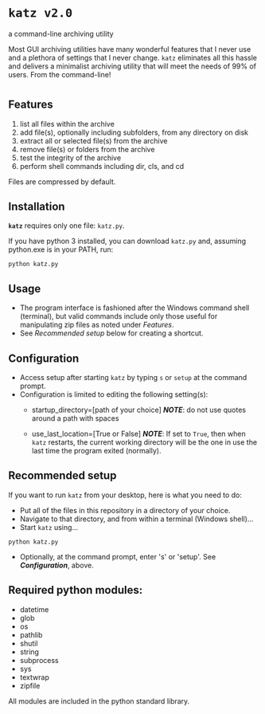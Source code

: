 # `katz v2.0`
a command-line archiving utility

Most GUI archiving utilities have many wonderful features that I never use and a plethora of settings that I never change. `katz` eliminates all this hassle and delivers a minimalist archiving utility that will meet the needs of 99% of users. From the command-line!

#

## **Features**

1. list all files within the archive
2. add file(s), optionally including subfolders, from any directory on disk
3. extract all or selected file(s) from the archive
4. remove file(s) or folders from the archive
5. test the integrity of the archive
6. perform shell commands including dir, cls, and cd

Files are compressed by default.

## **Installation**
**`katz`** requires only one file: `katz.py`.

If you have python 3 installed, you can download `katz.py` and, assuming python.exe is in your PATH, run:

`python katz.py`

## **Usage**
- The program interface is fashioned after the Windows command shell (terminal), but valid commands include only those useful for manipulating zip files as noted under *Features*.
- See *Recommended setup* below for creating a shortcut.


## **Configuration**
- Access setup after starting `katz` by typing `s` or `setup` at the command prompt.
- Configuration is limited to editing the following setting(s):
    - startup_directory=[path of your choice] ***NOTE***: do not use quotes around a path with spaces

    - use_last_location=[True or False] ***NOTE***: If set to `True`, then when `katz` restarts, the current working directory will be the one in use the last time the program exited (normally).


## **Recommended setup**
If you want to run `katz` from your desktop, here is what you need to do:
- Put all of the files in this repository in a directory of your choice.
- Navigate to that directory, and from within a terminal (Windows shell)...
- Start `katz` using...

`python katz.py`
- Optionally, at the command prompt, enter 's' or 'setup'. See ***Configuration***, above.


## **Required python modules:**
- datetime
- glob
- os
- pathlib
- shutil
- string
- subprocess
- sys
- textwrap
- zipfile

All modules are included in the python standard library.
